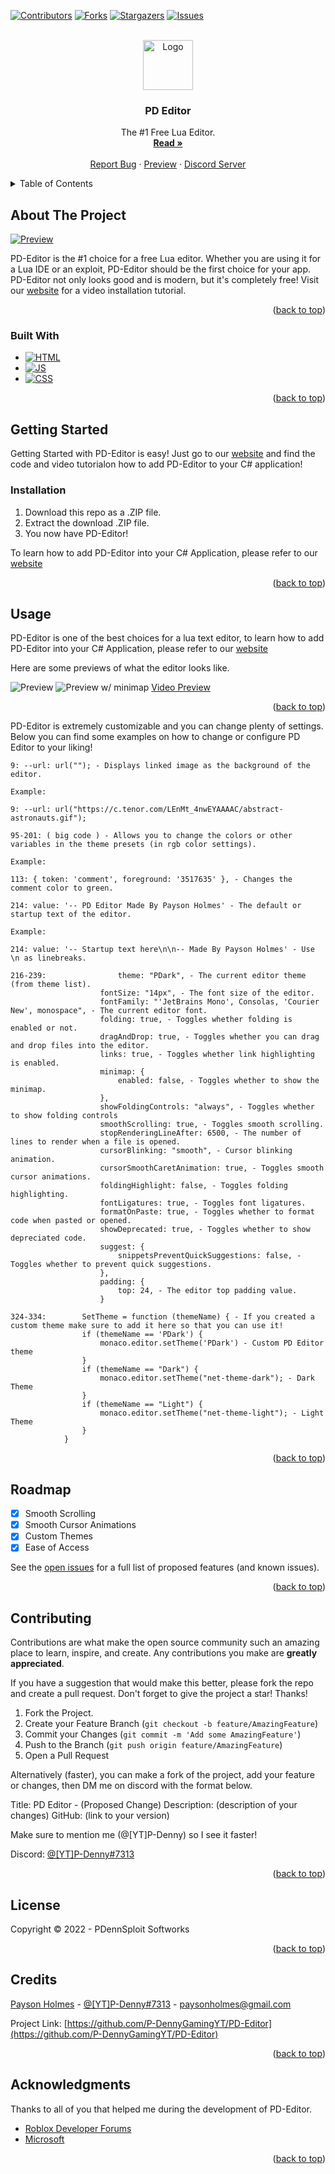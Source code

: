 <a name="readme-top"></a>



<!-- PROJECT SHIELDS -->
[![Contributors][contributors-shield]][contributors-url]
[![Forks][forks-shield]][forks-url]
[![Stargazers][stars-shield]][stars-url]
[![Issues][issues-shield]][issues-url]



<!-- PROJECT LOGO -->
<br />
<div align="center">
  <a href="https://github.com/P-DennyGamingYT/PD-Editor">
    <img src="assets/images/logo.png" alt="Logo" width="80" height="80">
  </a>

<h3 align="center">PD Editor</h3>

  <p align="center">
    The #1 Free Lua Editor.
    <br />
    <a href="https://github.com/P-DennyGamingYT/PD-Editor"><strong>Read »</strong></a>
    <br />
    <br />
    <a href="https://github.com/P-DennyGamingYT/PD-Editor/issues">Report Bug</a>
    ·
        <a href="https://p-dennygamingyt.github.io/PD-Editor/Editor.html">Preview</a>
    ·
    <a href="https://dsc.gg/PDennSploit">Discord Server</a>
  </p>
</div>



<!-- TABLE OF CONTENTS -->
<details>
  <summary>Table of Contents</summary>
  <ol>
    <li>
      <a href="#about-the-project">About The Project</a>
      <ul>
        <li><a href="#built-with">Built With</a></li>
      </ul>
    </li>
    <li>
      <a href="#getting-started">Getting Started</a>
      <ul>
        <li><a href="#installation">Installation</a></li>
      </ul>
    </li>
    <li><a href="#usage">Usage</a></li>
    <li><a href="#config"></a>Config</li>
    <li><a href="#roadmap">Roadmap</a></li>
    <li><a href="#contributing">Contributing</a></li>
    <li><a href="#contact">Credits</a></li>
    <li><a href="#acknowledgments">Acknowledgments</a></li>
  </ol>
</details>



<!-- ABOUT THE PROJECT -->
## About The Project

[![Preview][product-screenshot]](https://p-dennygamingyt.github.io/PD-Editor)

PD-Editor is the #1 choice for a free Lua editor. Whether you are using it for a Lua IDE or an exploit, PD-Editor should be the first choice for your app. PD-Editor not only looks good and is modern, but it's completely free! Visit our [website](https://p-dennygamingyt.github.io/PD-Editor) for a video installation tutorial.

<p align="right">(<a href="#readme-top">back to top</a>)</p>



### Built With

* [![HTML][Next.js]][Next-url]
* [![JS][React.js]][React-url]
* [![CSS][Vue.js]][Vue-url]

<p align="right">(<a href="#readme-top">back to top</a>)</p>



<!-- GETTING STARTED -->
## Getting Started

Getting Started with PD-Editor is easy! Just go to our [website](https://p-dennygamingyt.github.io/PD-Editor) and find the code and video tutorialon how to add PD-Editor to your C# application!

### Installation

1. Download this repo as a .ZIP file.
2. Extract the download .ZIP file.
3. You now have PD-Editor!

To learn how to add PD-Editor into your C# Application, please refer to our [website](https://p-dennygamingyt.github.io/PD-Editor)

<p align="right">(<a href="#readme-top">back to top</a>)</p>



<!-- USAGE EXAMPLES -->
## Usage

PD-Editor is one of the best choices for a lua text editor, to learn how to add PD-Editor into your C# Application, please refer to our [website](https://p-dennygamingyt.github.io/PD-Editor)

Here are some previews of what the editor looks like.

![Preview](/assets/images/preview.png "Preview")
![Preview w/ minimap](/assets/images/preview-minimap.png "Preview w/ Minimap")
[Video Preview](https://cdn.discordapp.com/attachments/909454431035228181/1007706860238950511/PD-Editor_Preview.mp4?size=4096)

<p align="right">(<a href="#readme-top">back to top</a>)</p>

<!-- CONFIG EXAMPLES -->

PD-Editor is extremely customizable and you can change plenty of settings. Below you can find some examples on how to change or configure PD Editor
to your liking!

```html5
9: --url: url(""); - Displays linked image as the background of the editor.

Example: 

9: --url: url("https://c.tenor.com/LEnMt_4nwEYAAAAC/abstract-astronauts.gif");
```
```html5
95-201: ( big code ) - Allows you to change the colors or other variables in the theme presets (in rgb color settings).

Example:

113: { token: 'comment', foreground: '3517635' }, - Changes the comment color to green.
```
```html5
214: value: '-- PD Editor Made By Payson Holmes' - The default or startup text of the editor.

Example:

214: value: '-- Startup text here\n\n-- Made By Payson Holmes' - Use \n as linebreaks.
```
```html5
216-239: 				theme: "PDark", - The current editor theme (from theme list).
					fontSize: "14px", - The font size of the editor.
					fontFamily: "'JetBrains Mono', Consolas, 'Courier New', monospace", - The current editor font.
					folding: true, - Toggles whether folding is enabled or not.
					dragAndDrop: true, - Toggles whether you can drag and drop files into the editor.
					links: true, - Toggles whether link highlighting is enabled.
					minimap: {
						enabled: false, - Toggles whether to show the minimap.
					},
					showFoldingControls: "always", - Toggles whether to show folding controls
					smoothScrolling: true, - Toggles smooth scrolling.
					stopRenderingLineAfter: 6500, - The number of lines to render when a file is opened.
					cursorBlinking: "smooth", - Cursor blinking animation.
					cursorSmoothCaretAnimation: true, - Toggles smooth cursor animations.
					foldingHighlight: false, - Toggles folding highlighting.
					fontLigatures: true, - Toggles font ligatures.
					formatOnPaste: true, - Toggles whether to format code when pasted or opened.
					showDeprecated: true, - Toggles whether to show depreciated code.
					suggest: {
						snippetsPreventQuickSuggestions: false, - Toggles whether to prevent quick suggestions.
					},
					padding: {
						top: 24, - The editor top padding value.
					}
```
```html5
324-334:		SetTheme = function (themeName) { - If you created a custom theme make sure to add it here so that you can use it!
				if (themeName == 'PDark') {
					monaco.editor.setTheme('PDark') - Custom PD Editor theme
				}
				if (themeName == "Dark") {
					monaco.editor.setTheme("net-theme-dark"); - Dark Theme
				}
				if (themeName == "Light") {
					monaco.editor.setTheme("net-theme-light"); - Light Theme
				}
			}
```

<p align="right">(<a href="#readme-top">back to top</a>)</p>

<!-- ROADMAP -->
## Roadmap

- [X] Smooth Scrolling
- [X] Smooth Cursor Animations
- [X] Custom Themes
- [X] Ease of Access

See the [open issues](https://github.com/P-DennyGamingYT/PD-Editor/issues) for a full list of proposed features (and known issues).

<p align="right">(<a href="#readme-top">back to top</a>)</p>



<!-- CONTRIBUTING -->
## Contributing

Contributions are what make the open source community such an amazing place to learn, inspire, and create. Any contributions you make are **greatly appreciated**.

If you have a suggestion that would make this better, please fork the repo and create a pull request.
Don't forget to give the project a star! Thanks!

1. Fork the Project.
2. Create your Feature Branch (`git checkout -b feature/AmazingFeature`)
3. Commit your Changes (`git commit -m 'Add some AmazingFeature'`)
4. Push to the Branch (`git push origin feature/AmazingFeature`)
5. Open a Pull Request

Alternatively (faster), you can make a fork of the project, add your feature or changes, then DM me on discord with the format below.

Title: PD Editor - (Proposed Change)
Description: (description of your changes)
GitHub: (link to your version)

Make sure to mention me (@[YT]P-Denny) so I see it faster!

Discord: [@[YT]P-Denny#7313](https://discord.gg/users/820680923887566868) 

<p align="right">(<a href="#readme-top">back to top</a>)</p>



<!-- LICENSE -->
## License

Copyright &copy; 2022 - PDennSploit Softworks

<p align="right">(<a href="#readme-top">back to top</a>)</p>



<!-- CONTACT -->
## Credits

[Payson Holmes](https://github.com/P-DennyGamingYT) - [@[YT]P-Denny#7313](https://discord.gg/users/820680923887566868) - [paysonholmes@gmail.com](mailto:paysonholmes@gmail.com)

Project Link: [https://github.com/P-DennyGamingYT/PD-Editor](https://github.com/P-DennyGamingYT/PD-Editor)

<p align="right">(<a href="#readme-top">back to top</a>)</p>



<!-- ACKNOWLEDGMENTS -->
## Acknowledgments

Thanks to all of you that helped me during the development of PD-Editor.
* [Roblox Developer Forums](https://devforum.roblox.com/)
* [Microsoft](https://microsoft.github.io/monaco-editor/)

<p align="right">(<a href="#readme-top">back to top</a>)</p>



<!-- MARKDOWN LINKS & IMAGES -->
<!-- https://www.markdownguide.org/basic-syntax/#reference-style-links -->
[contributors-shield]: https://img.shields.io/github/contributors/P-DennyGamingYT/PD-Editor.svg
[contributors-url]: https://github.com/P-DennyGamingYT/PD-Editor/graphs/contributors
[forks-shield]: https://img.shields.io/github/forks/P-DennyGamingYT/PD-Editor.svg
[forks-url]: https://github.com/P-DennyGamingYT/PD-Editor/network/members
[stars-shield]: https://img.shields.io/github/stars/P-DennyGamingYT/PD-Editor.svg
[stars-url]: https://github.com/P-DennyGamingYT/PD-Editor/stargazers
[issues-shield]: https://img.shields.io/github/issues/P-DennyGamingYT/PD-Editor.svg
[issues-url]: https://github.com/P-DennyGamingYT/PD-Editor/issues
[license-shield]: https://img.shields.io/github/license/P-DennyGamingYT/PD-Editor.svg
[license-url]: https://github.com/P-DennyGamingYT/PD-Editor/blob/master/LICENSE.txt
[linkedin-shield]: https://img.shields.io/badge/-LinkedIn-black.svg&logo=linkedin&colorB=555
[linkedin-url]: https://linkedin.com/in/linkedin_username
[product-screenshot]: assets/images/preview.png
[Next.js]: https://img.shields.io/badge/html5-%23E34F26.svg?logo=html5&logoColor=white
[Next-url]: https://en.wikipedia.org/wiki/HTML5
[React.js]: https://img.shields.io/badge/javascript-%23323330.svg?logo=javascript&logoColor=yellow
[React-url]: https://en.wikipedia.org/wiki/JavaScript
[Vue.js]: https://img.shields.io/badge/css3-%231572B6.svg?logo=css3&logoColor=white
[Vue-url]: https://en.wikipedia.org/wiki/CSS
[Angular.io]: https://img.shields.io/badge/Angular-DD0031&logo=angular&logoColor=white
[Angular-url]: https://angular.io/
[Svelte.dev]: https://img.shields.io/badge/Svelte-4A4A55&logo=svelte&logoColor=FF3E00
[Svelte-url]: https://svelte.dev/
[Laravel.com]: https://img.shields.io/badge/Laravel-FF2D20&logo=laravel&logoColor=white
[Laravel-url]: https://laravel.com
[Bootstrap.com]: https://img.shields.io/badge/Bootstrap-563D7C&logo=bootstrap&logoColor=white
[Bootstrap-url]: https://getbootstrap.com
[JQuery.com]: https://img.shields.io/badge/jQuery-0769AD&logo=jquery&logoColor=white
[JQuery-url]: https://jquery.com 
